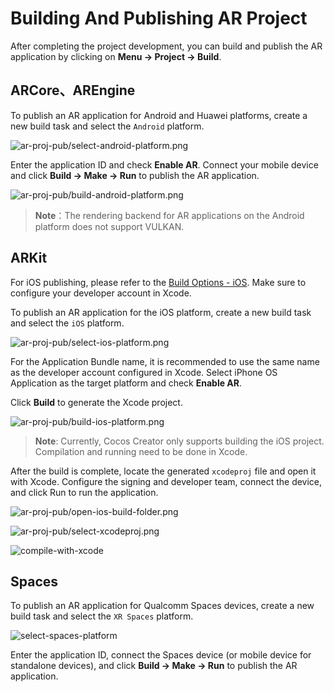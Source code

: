 # Building And Publishing AR Project

After completing the project development, you can build and publish the AR application by clicking on **Menu -> Project -> Build**.

## ARCore、AREngine

To publish an AR application for Android and Huawei platforms, create a new build task and select the `Android` platform.

![ar-proj-pub/select-android-platform.png](ar-proj-pub/select-android-platform.png)

Enter the application ID and check **Enable AR**. Connect your mobile device and click **Build -> Make -> Run** to publish the AR application.

![ar-proj-pub/build-android-platform.png](ar-proj-pub/build-android-platform.png)

> **Note**：The rendering backend for AR applications on the Android platform does not support VULKAN.

## ARKit

For iOS publishing, please refer to the [Build Options - iOS](../../editor/publish/ios/build-options-ios.md). Make sure to configure your developer account in Xcode.

To publish an AR application for the iOS platform, create a new build task and select the `iOS` platform.

![ar-proj-pub/select-ios-platform.png](ar-proj-pub/select-ios-platform.png)

For the Application Bundle name, it is recommended to use the same name as the developer account configured in Xcode. Select iPhone OS Application as the target platform and check **Enable AR**.

Click **Build** to generate the Xcode project.

![ar-proj-pub/build-ios-platform.png](ar-proj-pub/build-ios-platform.png)

> **Note**: Currently, Cocos Creator only supports building the iOS project. Compilation and running need to be done in Xcode.

After the build is complete, locate the generated `xcodeproj` file and open it with Xcode. Configure the signing and developer team, connect the device, and click Run to run the application.

![ar-proj-pub/open-ios-build-folder.png](ar-proj-pub/open-ios-build-folder.png)

![ar-proj-pub/select-xcodeproj.png](ar-proj-pub/select-xcodeproj.png)

![compile-with-xcode](ar-proj-pub/compile-with-xcode.png)

## Spaces

To publish an AR application for Qualcomm Spaces devices, create a new build task and select the `XR Spaces` platform.

![select-spaces-platform](ar-proj-pub/select-spaces-platform.png)

Enter the application ID, connect the Spaces device (or mobile device for standalone devices), and click **Build -> Make -> Run** to publish the AR application.
